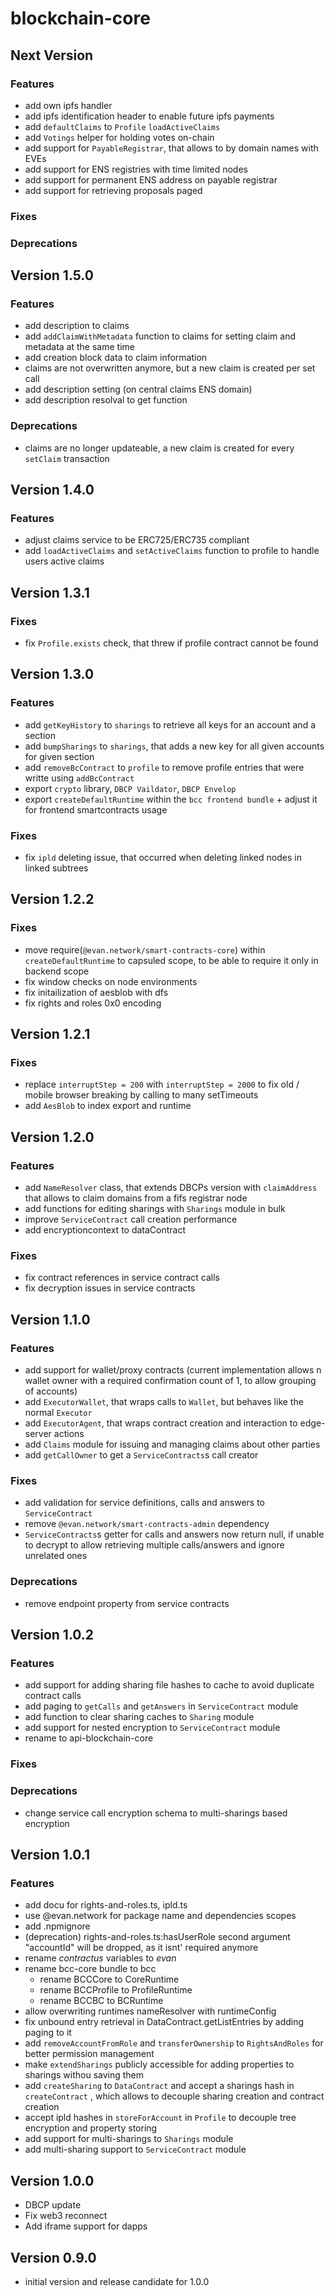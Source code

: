 # blockchain-core

## Next Version
### Features
- add own ipfs handler
- add ipfs identification header to enable future ipfs payments
- add `defaultClaims` to `Profile` `loadActiveClaims`
- add `Votings` helper for holding votes on-chain
- add support for `PayableRegistrar`, that allows to by domain names with EVEs
- add support for ENS registries with time limited nodes
- add support for permanent ENS address on payable registrar
- add support for retrieving proposals paged

### Fixes
### Deprecations


## Version 1.5.0
### Features
- add description to claims
- add `addClaimWithMetadata` function to claims for setting claim and metadata at the same time
- add creation block data to claim information
- claims are not overwritten anymore, but a new claim is created per set call
- add description setting (on central claims ENS domain)
- add description resolval to get function

### Deprecations
- claims are no longer updateable, a new claim is created for every `setClaim` transaction


## Version 1.4.0
### Features
- adjust claims service to be ERC725/ERC735 compliant
- add `loadActiveClaims` and `setActiveClaims` function to profile to handle users active claims


## Version 1.3.1
### Fixes
- fix `Profile.exists` check, that threw if profile contract cannot be found


## Version 1.3.0
### Features
- add `getKeyHistory` to `sharings` to retrieve all keys for an account and a section
- add `bumpSharings` to `sharings`, that adds a new key for all given accounts for given section
- add `removeBcContract` to `profile` to remove profile entries that were writte using `addBcContract`
- export `crypto` library, `DBCP Vaildator`, `DBCP Envelop`
- export `createDefaultRuntime` within the `bcc frontend bundle` + adjust it for frontend smartcontracts usage

### Fixes
- fix `ipld` deleting issue, that occurred when deleting linked nodes in linked subtrees


## Version 1.2.2
### Fixes
- move require(`@evan.network/smart-contracts-core`) within `createDefaultRuntime` to capsuled scope, to be able to require it only in backend scope
- fix window checks on node environments
- fix initailization of aesblob with dfs
- fix rights and roles 0x0 encoding


## Version 1.2.1
### Fixes
- replace `interruptStep = 200` with `interruptStep = 2000` to fix old / mobile browser breaking by calling to many setTimeouts
- add `AesBlob` to index export and runtime


## Version 1.2.0
### Features
- add `NameResolver` class, that extends DBCPs version with `claimAddress` that allows to claim domains from a fifs registrar node
- add functions for editing sharings with `Sharings` module in bulk
- improve `ServiceContract` call creation performance
- add encryptioncontext to dataContract

### Fixes
- fix contract references in service contract calls
- fix decryption issues in service contracts


## Version 1.1.0
### Features
- add support for wallet/proxy contracts (current implementation allows n wallet owner with a required confirmation count of 1, to allow grouping of accounts)
- add `ExecutorWallet`, that wraps calls to `Wallet`, but behaves like the normal `Executor`
- add `ExecutorAgent`, that wraps contract creation and interaction to edge-server actions
- add `Claims` module for issuing and managing claims about other parties
- add `getCallOwner` to get a `ServiceContracts`s call creator

### Fixes
- add validation for service definitions, calls and answers to `ServiceContract`
- remove `@evan.network/smart-contracts-admin` dependency
- `ServiceContracts`s getter for calls and answers now return null, if unable to decrypt to allow retrieving multiple calls/answers and ignore unrelated ones

### Deprecations
- remove endpoint property from service contracts


## Version 1.0.2
### Features
- add support for adding sharing file hashes to cache to avoid duplicate contract calls
- add paging to `getCalls` and `getAnswers` in `ServiceContract` module
- add function to clear sharing caches to `Sharing` module
- add support for nested encryption to `ServiceContract` module
- rename to api-blockchain-core

### Fixes

### Deprecations
- change service call encryption schema to multi-sharings based encryption


## Version 1.0.1
### Features
- add docu for rights-and-roles.ts, ipld.ts
- use @evan.network for package name and dependencies scopes
- add .npmignore
- (deprecation) rights-and-roles.ts:hasUserRole second argument "accountId" will be dropped, as it isnt' required anymore
- rename *contractus* variables to *evan*
- rename bcc-core bundle to bcc
  - rename BCCCore to CoreRuntime
  - rename BCCProfile to ProfileRuntime
  - rename BCCBC to BCRuntime
- allow overwriting runtimes nameResolver with runtimeConfig
- fix unbound entry retrieval in DataContract.getListEntries by adding paging to it
- add `removeAccountFromRole` and `transferOwnership` to `RightsAndRoles` for better permission management
- make `extendSharings` publicly accessible for adding properties to sharings withou saving them
- add `createSharing` to `DataContract` and accept a sharings hash in `createContract` , which allows to decouple sharing creation and contract creation 
- accept ipld hashes in `storeForAccount` in `Profile` to decouple tree encryption and property storing
- add support for multi-sharings to `Sharings` module
- add multi-sharing support to `ServiceContract` module


## Version 1.0.0
- DBCP update
- Fix web3 reconnect
- Add iframe support for dapps


## Version 0.9.0
- initial version and release candidate for 1.0.0
